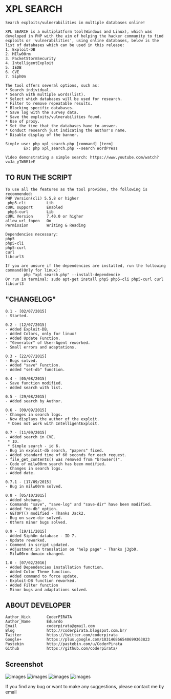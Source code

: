 XPL SEARCH
===============
```
Search exploits/vulnerabilities in multiple databases online!

XPL SEARCH is a multiplatform tool(Windows and Linux), which was developed in PHP with the aim of helping the hacker community to find exploits or 'vulnerabilities', using online databases, below is the list of databases which can be used in this release:
1. Exploit-DB
2. MIlw00rm
3. PacketStormSecurity
4. IntelligentExploit
5. IEDB
6. CVE
7. Siph0n

The tool offers several options, such as:
* Search individual.
* Search with multiple words(list).
* Select which databases will be used for research.
* Filter to remove repeatable results.
* Blocking specific databases.
* Save log with the survey data.
* Save the exploits/vulnerabilities found.
* Use of proxy.
* Set the time that the databases have to answer.
* Conduct research just indicating the author's name.
* Disable display of the banner.

Simple use: php xpl_search.php [command] [term]
        Ex: php xpl_search.php --search WordPress

Video demonstrating a simple search: https://www.youtube.com/watch?v=Ja_yTWBR1eE
```

TO RUN THE SCRIPT
----
```
To use all the features as the tool provides, the following is recommended:
PHP Version(cli) 5.5.8 or higher
 php5-cli         Lib
cURL support      Enabled
 php5-curl        Lib
cURL Version      7.40.0 or higher
allow_url_fopen   On
Permission        Writing & Reading

Dependencies necessary:
php5
php5-cli
php5-curl
curl
libcurl3

If you are unsure if the dependencies are installed, run the following command(Only for linux):
        php "xpl search.php" --install-dependencie
Or run in terminal: sudo apt-get install php5 php5-cli php5-curl curl libcurl3
```

"CHANGELOG"
----
```
0.1 - [02/07/2015]
- Started.

0.2 - [12/07/2015]
- Added Exploit-DB.
- Added Colors, only for linux!
- Added Update Function.
- "Generator" of User-Agent reworked.
- Small errors and adaptations.

0.3 - [22/07/2015]
- Bugs solved.
- Added "save" Function.
- Added "set-db" function.

0.4 - [05/08/2015]
- Save function modified.
- Added search with list.

0.5 - [29/08/2015]
- Added search by Author.

0.6 - [09/09/2015]
- Changes in search logs.
- Now displays the author of the exploit.
 * Does not work with IntelligentExploit.

0.7 - [11/09/2015]
- Added search in CVE.
 * ID.
 * Simple search - id 6.
- Bug in exploit-db search, "papers" fixed.
- Added standard time of 60 seconds for each request.
- file_get_contents() was removed from "browser()".
- Code of milw00rm search has been modified.
- Changes in search logs.
- Added date.

0.7.1 - [17/09/2015]
- Bug in milw00rm solved.

0.8 - [05/10/2015]
- Added shebang.
- Commands "save", "save-log" and "save-dir" have been modified.
- Added "no-db" option.
- GETOPT() modified - Thanks Jack2.
- Bug on save-dir solved.
- Others minor bugs solved.

0.9 - [19/11/2015]
- Added Siph0n database - ID 7.
- Update reworked.
- Comment in script updated.
- Adjustment in translation on "help page" - Thanks j3gb0.
- Milw00rm domain changed.

1.0 - [07/02/2016]
- Added Dependencies installation function.
- Added Color Theme function.
- Added command to force update.
- Exploit-DB function reworked.
- Added Filter function
- Minor bugs and adaptations solved.
```

ABOUT DEVELOPER
----
```
Author_Nick       CoderPIRATA
Author_Name       Eduardo
Email             coderpirata@gmail.com
Blog              http://coderpirata.blogspot.com.br/
Twitter           https://twitter.com/coderpirata
Google+           https://plus.google.com/103146866540699363823
Pastebin          http://pastebin.com/u/CoderPirata
Github            https://github.com/coderpirata/
```

Screenshot
----
![images](http://2.bp.blogspot.com/-_zxNoFeLuHk/VcLdwG4g8dI/AAAAAAAAAJM/VXmDTolozeU/s640/banner_xpl-search.png)
![images](https://2.bp.blogspot.com/-d43yUtGTcos/VrfSIcRXqdI/AAAAAAAAANg/WlJUhtV2zIs/s1600/filter.png)
![images](http://1.bp.blogspot.com/-P9K9fJ6k53o/VeJcozOiH2I/AAAAAAAAAJ4/iN5EwcdwIUM/s1600/exec.png)
![images](http://3.bp.blogspot.com/-SoUb9FnrRvo/Vk4itKD8M8I/AAAAAAAAANA/WWOITDYllCw/s1600/search-siph0n.png)


If you find any bug or want to make any suggestions, please contact me by email
